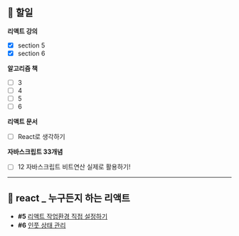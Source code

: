 ## 📄 할일
**리액트 강의**
- [x] section 5
- [x] section 6

**알고리즘 책**
- [ ] 3
- [ ] 4
- [ ] 5
- [ ] 6

**리액트 문서**
- [ ] React로 생각하기

**자바스크립트 33개념**
- [ ] 12  자바스크립트 비트연산 실제로 활용하기!
---

## 💫 react _ 누구든지 하는 리액트
- **#5** [리액트 작업환경 직접 설정하기](https://github.com/gay0ung/react_note/tree/main/%EB%88%84%EA%B5%AC%EB%93%A0%EC%A7%80%20%ED%95%98%EB%8A%94%20%EB%A6%AC%EC%95%A1%ED%8A%B8/#5%20%EB%A6%AC%EC%95%A1%ED%8A%B8%20%EC%9E%91%EC%97%85%ED%99%98%EA%B2%BD%20%EC%84%A4%EC%A0%95/contact-app)
- **#6** [인풋 상태 관리](https://github.com/gay0ung/react_note/commit/e7d5cebb88c2d45761ebe7c638b8863f4c03eb9b)
